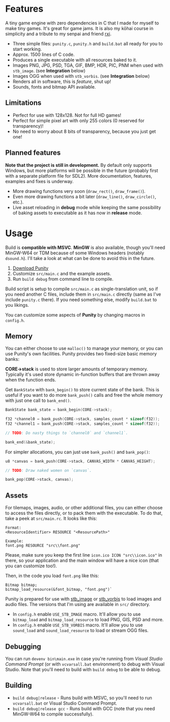 # Features

A tiny game engine with zero dependencies in C that I made for myself to make tiny games. It's great for game jams. It is also my kōhai course in simplicity and a tribute to my senpai and friend [rxi](twitter.com/rxi).

- Three simple files: `punity.c`, `punity.h` and `build.bat` all ready for you to start working.
- Approx. 1500 lines of C code.
- Produces a single executable with all resources baked to it.
- Images PNG, JPG, PSD, TGA, GIF, BMP, HDR, PIC, PNM when used with `stb_image`. (see **Integration** below)
- Images OGG when used with `stb_vorbis`. (see **Integration** below)
- Renders all in software, this is *feature*, shut up!
- Sounds, fonts and bitmap API available.

## Limitations

- Perfect for use with 128x128. Not for full HD games!
- Perfect for simple pixel art with only 255 colors (0 reserved for transparency)!
- No need to worry about 8 bits of transparency, because you just get one!

## Planned features

**Note that the project is still in development.** By default only supports Windows, but more platforms will be possible in the future (probably first with a separate platform file for SDL2). More documentation, features, examples and fixes is underway.

- More drawing functions very soon (`draw_rect()`, `draw_frame()`).
- Even more drawing functions a bit later (`draw_line()`, `draw_circle()`, etc.).
- Live asset reloading in **debug** mode while keeping the same possibility of baking assets to executable as it has now in **release** mode.

# Usage

Build is **compatible with MSVC**. **MinGW** is also available, though you'll need MinGW-W64 or TDM because of some Windows headers (notably `dsound.h`). I'll take a look at what can be done to avoid this in the future.

1. [Download Punity](https://github.com/martincohen/Punity/archive/master.zip)
2. Customize `src/main.c` and the example assets.
3. Run `build debug` from command line to compile.

Build script is setup to compile `src/main.c` as single-translation unit, so if you need another C files, include them in `src/main.c` directly (same as I've include `punity.c` there). If you need something else, modify `build.bat` to you likings.

You can customize some aspects of **Punity** by changing macros in `config.h`.

## Memory

You can either choose to use `malloc()` to manage your memory, or you can use Punity's own facilities. Punity provides two fixed-size basic memory banks:

**CORE->stack** is used to store larger amounts of temporary memory. Typically it's used store dynamic in-function buffers that are thrown away when the function ends.

Get `BankState` with `bank_begin()` to store current state of the bank. This is useful if you want to do more `bank_push()` calls and free the whole memory with just one call to `bank_end()`.

```c
BankState bank_state = bank_begin(CORE->stack);

f32 *channel0 = bank_push(CORE->stack, samples_count * sizeof(f32));
f32 *channel1 = bank_push(CORE->stack, samples_count * sizeof(f32));

// TODO: Do nasty things to `channel0` and `channel1`.

bank_end(&bank_state);
```

For simpler allocations, you can just use `bank_push()` and `bank_pop()`:

```c
u8 *canvas = bank_push(CORE->stack, CANVAS_WIDTH * CANVAS_HEIGHT);

// TODO: Draw naked women on `canvas`.

bank_pop(CORE->stack, canvas);
```

## Assets

For tilemaps, images, audio, or other additional files, you can either choose to access the files directly, or to pack them with the executable. To do that, take a peek at `src/main.rc`. It looks like this:

```
Format:
<ResourceIdentifier> RESOURCE "<ResourcePath>"

Example:
font.png RESOURCE "src\\font.png"
```

Please, make sure you keep the first line `icon.ico ICON "src\\icon.ico"` in there, so your application and the main window will have a nice icon (that you can customize too!).

Then, in the code you load `font.png` like this:

```
Bitmap bitmap;
bitmap_load_resource(&font_bitmap, "font.png")`
```

Punity is prepared for use with [stb_image](https://github.com/nothings/stb/blob/master/stb_image.h) or [stb_vorbis](https://github.com/nothings/stb/blob/master/stb_vorbis.c) to load images and audio files. The versions that I'm using are available in `src/` directory.

- In `config.h` enable `USE_STB_IMAGE` macro. It'll allow you to use `bitmap_load` and `bitmap_load_resource` to load PNG, GIS, PSD and more.
- In `config.h` enable `USE_STB_VORBIS` macro. It'll allow you to use `sound_load` and `sound_load_resource` to load or stream OGG files.

## Debugging

You can run `devenv bin\main.exe` in case you're running from *Visual Studio Command Prompt* (or with `vcvarsall.bat` environment) to debug with Visual Studio. Note that you'll need to build with `build debug` to be able to debug.

## Building

- `build debug|release` - Runs build with MSVC, so you'll need to run `vcvarsall.bat` or Visual Studio Command Prompt.
- `build debug|release gcc` - Runs build with GCC (note that you need MinGW-W64 to compile successfully).